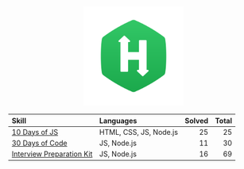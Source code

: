 <p align="center">
  <a href="https://www.hackerrank.com/">
    <img src="./images/HackerRank_logo.png" width="200">
  </a>
</p>

| Skill                                                            | Languages              | Solved | Total |
| :--------------------------------------------------------------- | :--------------------- | -----: | ----: |
| [10 Days of JS](./skills/10-days-of-js/)                         | HTML, CSS, JS, Node.js |     25 |    25 |
| [30 Days of Code](./skills/30-days-of-code/)                     | JS, Node.js            |     11 |    30 |
| [Interview Preparation Kit](./skills/interview-preparation-kit/) | JS, Node.js            |     16 |    69 |
